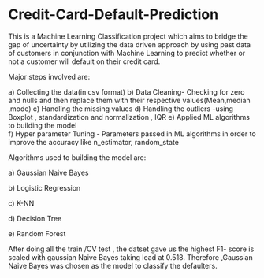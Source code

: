 # Credit-Card-Default-Prediction
This is a Machine Learning Classification project which aims to bridge the gap of uncertainty by utilizing the data driven approach by using past data of customers in conjunction with Machine Learning to predict whether or not a customer will default on their credit card.

Major steps involved are:

a) Collecting the data(in csv format)                                                                                                      b) Data Cleaning- Checking for zero and nulls and then replace them with their respective values(Mean,median ,mode)                        c) Handling the missing values                                                                                                              d) Handling the outliers -using Boxplot , standardization and normalization , IQR                                                         e) Applied ML algorithms to building the model                                                                                                                                                       
f) Hyper parameter Tuning - Parameters passed in ML algorithms in order to improve the accuracy like n_estimator, random_state

Algorithms used to building the model are: 

a) Gaussian Naive Bayes

b) Logistic Regression 

c) K-NN

d) Decision Tree

e) Random Forest

After doing all the train /CV test , the datset gave us the highest F1- score is scaled with gaussian Naive Bayes taking lead at 0.518.
Therefore ,Gaussian Naive Bayes was chosen as the model to classify the defaulters.
